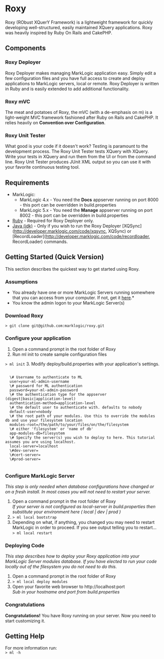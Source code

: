 # Roxy
Roxy (RObust XQuerY Framework) is a lightweight framework for quickly developing well-structured, easily maintained XQuery applications. Roxy was heavily inspired by Ruby On Rails and CakePHP.

## Components
### Roxy Deployer
Roxy Deployer makes managing MarkLogic application easy. Simply edit a few configuration files and you have full access to create and deploy applications to MarkLogic servers, local or remote. Roxy Deployer is written in Ruby and is easily extended to add additional functionality.

### Roxy mVC
The meat and potatoes of Roxy, the mVC (with a de-emphasis on m) is a light-weight MVC framework fashioned after Ruby on Rails and CakePHP. It relies heavily on **Convention over Configuration**.

### Roxy Unit Tester
What good is your code if it doesn't work? Testing is paramount to the development process. The Roxy Unit Tester tests XQuery with XQuery. Write your tests in XQuery and run them from the UI or from the command line. Roxy Unit Tester produces JUnit XML output so you can use it with your favorite continuous testing tool.

## Requirements
* MarkLogic:
  * MarkLogic 4.x - You need the **Docs** appserver running on port 8000 - this port can be overridden in build.properties
  * MarkLogic 5.x - You need the **Manage** appserver running on port 8002 - this port can be overridden in build.properties
* [Ruby](http://www.ruby-lang.org/en/) - Required for Roxy Deployer only.
* [Java (jdk)](http://www.oracle.com/technetwork/java/javase/downloads/index.html) - Only if you wish to run the Roxy Deployer [XQSync](http://developer.marklogic.com/code/xqsync, XQSync) or [RecordLoader](http://developer.marklogic.com/code/recordloader, RecordLoader) commands.

## Getting Started (Quick Version)
This section describes the quickest way to get started using Roxy.

### Assumptions
* You already have one or more MarkLogic Servers running somewhere that you can access from your computer. If not, get it [here](http://community.marklogic.com/products).* 
* You know the admin logon to your MarkLogic Server(s)

### Download Roxy
`> git clone git@github.com:marklogic/roxy.git`

### Configure your application
1. Open a command prompt in the root folder of Roxy
2. Run ml init to create sample configuration files

  `> ml init`
3. Modify deploy/build.properties with your application's settings.

  <code>
  \# Username to authenticate to ML
  user=your-ml-admin-username  
  \# password for ML authentication
  password=your-ml-admin-password  
  \# the authentication type for the appserver (digest|basic|application-level)
  authentication-method=application-level  
  \# the default user to authenticate with. defaults to nobody
  default-user=nobody  
  \# the root path of your modules. Use this to override the modules db and use your filesystem location
  modules-root=/the/path/to/your/files/on/the/filesystem  
  \# either 'filesystem' or 'name of db'  
  app-modules-db=filesystem  
  \# Specify the server(s) you wish to deploy to here. This tutorial assumes you are using localhost.
  local-server=localhost
  \#dev-server=
  \#cert-server=
  \#prod-server=
  </code>
  
### Configure MarkLogic Server
*This step is only needed when database configurations have changed or on a fresh install. In most cases you will not need to restart your server.*

1. Open a command prompt in the root folder of Roxy  
  *If your server is not configured as local-server in build.properties then substitute your environment here ( local | dev | prod )*
2. `> ml local bootstrap`
3. Depending on what, if anything, you changed you may need to restart MarkLogic in order to proceed. If you see output telling you to restart...  
  `> ml local restart`

### Deploying Code
*This step describes how to deploy your Roxy application into your MarkLogic Server modules database. If you have elected to run your code locally out of the filesystem you do not need to do this.*

1. Open a command prompt in the root folder of Roxy
2. `> ml local deploy modules`
3. Open your favorite web browser to http://localhost:port  
  *Sub in your hostname and port from build.properties*

### Congratulations
**Congratulations!** You have Roxy running on your server. Now you need to start customizing it.

## Getting Help
For more information run:  
  `> ml -h`